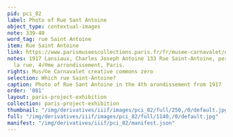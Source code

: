 ```yaml
---
pid: pci_82
label: Photo of Rue Sant Antoine
object_type: contextual-images
note: 339-40
word_tag: rue Saint Antoine
item: Rue Saint Antoine
link: https://www.parismuseescollections.paris.fr/fr/musee-carnavalet/oeuvres/133-rue-saint-antoine-perspective-de-la-rue-4eme-arrondissement-paris#infos-principales
notes: 1917 Lansiaux, Charles Joseph Antoine 133 Rue Saint-Antoine, perspective de
  la rue, 4√®me arrondissement, Paris.
rights: Mus√©e Carnavalet creative commons zero
selection: Which rue Saint-Antoine?
caption: Photo of Rue Sant Antoine in the 4th arondissement from 1917
order: '081'
layout: paris-project-exhibition
collection: paris-project-exhibition
thumbnail: "/img/derivatives/iiif/images/pci_82/full/250,/0/default.jpg"
full: "/img/derivatives/iiif/images/pci_82/full/1140,/0/default.jpg"
manifest: "/img/derivatives/iiif/pci_82/manifest.json"
---
```

